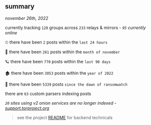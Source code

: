 
## summary
_november 26th, 2022_

currently tracking `128` groups across `233` relays & mirrors - _`95` currently online_

⏲ there have been `2` posts within the `last 24 hours`

🦈 there have been `261` posts within the `month of november`

🪐 there have been `770` posts within the `last 90 days`

🏚 there have been `3053` posts within the `year of 2022`

🦕 there have been `5339` posts `since the dawn of ransomwatch`

there are `63` custom parsers indexing posts

_`20` sites using v2 onion services are no longer indexed - [support.torproject.org](https://support.torproject.org/onionservices/v2-deprecation/)_

> see the project [README](https://github.com/joshhighet/ransomwatch#ransomwatch--) for backend technicals
